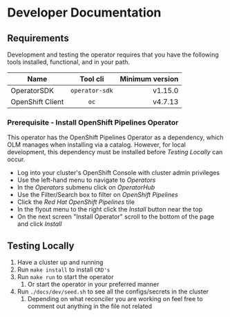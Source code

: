 # Developer Documentation

## Requirements

Development and testing the operator requires that you have the following tools installed,
functional, and in your path.

| Name             | Tool cli          | Minimum version |
|----------------- |:-----------------:| ---------------:|
| OperatorSDK      | `operator-sdk`    | v1.15.0         |
| OpenShift Client | `oc`              | v4.7.13         |


### Prerequisite - Install OpenShift Pipelines Operator
This operator has the OpenShift Pipelines Operator as a dependency, which OLM manages when installing via a catalog. However,
for local development, this dependency must be installed before *Testing Locally* can occur.
* Log into your cluster's OpenShift Console with cluster admin privileges
* Use the left-hand menu to navigate to *Operators*
* In the *Operators* submenu click on *OperatorHub*
* Use the Filter/Search box to filter on *OpenShift Pipelines*
* Click the *Red Hat OpenShift Pipelines* tile
* In the flyout menu to the right click the *Install* button near the top
* On the next screen "Install Operator" scroll to the bottom of the page and click *Install*


## Testing Locally
1. Have a cluster up and running
2. Run `make install` to install `CRD's`
3. Run `make run` to start the operator
   1. Or start the operator in your preferred manner
4. Run `./docs/dev/seed.sh` to see all the configs/secrets in the cluster
   1. Depending on what reconciler you are working on feel free to comment out anything in the file not related